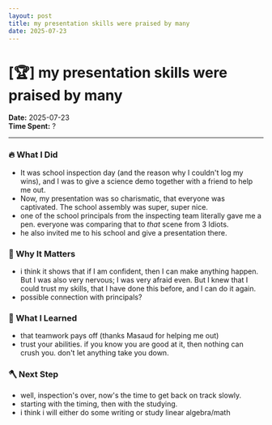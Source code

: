 ```yaml
---
layout: post
title: my presentation skills were praised by many
date: 2025-07-23
---
```

# [🏆] my presentation skills were praised by many

**Date:** 2025-07-23  
**Time Spent:** ? 

---

### 🔥 What I Did
- It was school inspection day (and the reason why I couldn't log my wins), and I was to give a science demo together with a friend to help me out.
- Now, my presentation was so charismatic, that everyone was captivated. The school assembly was super, super nice. 
- one of the school principals from the inspecting team literally gave me a pen. everyone was comparing that to *that* scene from 3 Idiots.
- he also invited me to his school and give a presentation there.

### 🎯 Why It Matters
- i think it shows that if I am confident, then I can make anything happen. But I was also very nervous; I was very afraid even. But I knew that I could trust my skills, that I have done this before, and I can do it again. 
- possible connection with principals?

### 🧠 What I Learned
- that teamwork pays off (thanks Masaud for helping me out)
- trust your abilities. if you know you are good at it, then nothing can crush you. don't let anything take you down.

### 🪓 Next Step
- well, inspection's over, now's the time to get back on track slowly.
- starting with the timing, then with the studying.
- i think i will either do some writing or study linear algebra/math
